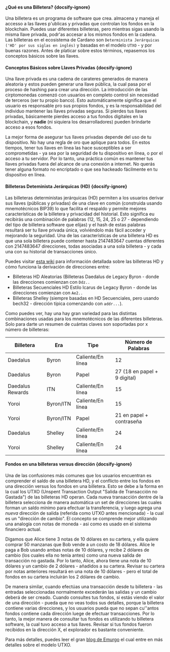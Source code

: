 #### ¿Qué es una Billetera? {docsify-ignore}

Una billetera es un programa de software que crea. almacena y maneja el accesso a las llaves p'ublicas y privadas que controlan los fondos en la blockchain. Puedes usar diferentes billeteras, pero mientras sigas usando la misma llave privada, podr'as accesar a los mismos fondos en la cadena. Las billeteras en el ecosistema de Cardano son `Determinista Jerárquicas ('HD' por sus siglas en inglés)` y basadas en el modelo `UTXO` - y por buenas razones. Antes de platicar sobre estos términos, repasemos los conceptos básicos sobre las llaves.

#### Conceptos Básicos sobre Llaves Privadas {docsify-ignore}

Una llave privada es una cadena de carateres generados de manera aleatoria y estos pueden generar una llave pública, la cual pasa por el proceso de hashing para crear una dirección. La introducción de las cirptomonedas comenzó con usuarios en completo control sin necesidad de terceros (ser tu propio banco). Esto automáticamente significa que el usuario es responsable pro sus propios fondos, y es la responsabilidad del individuo mantener las llaves privadas seguras. Si pierdes tus llaves privadas, básicamente pierdes acceso a tus fondos digitales en la blockchain, y **nadie** (ni siquiera los desarrolladores) pueden brindarte acceso a esos fondos.

La mejor forma de asegurar tus llaves privadas depende del uso de tu dispositivo. No hay una regla de oro que aplique para todos. En estos tiempos, tener tus llaves en línea las hace susceptibles a ser comprometidas - ya sea por la seguridad de tu dispositivo en línea, o por el acceso a tu servidor. Por lo tanto, una práctica común es mantener tus llaves privadas fuera del alcance de una conexión a internet. No querás tener alguna formato no encriptado o que sea hackeado fácilmente en tu dispositvo en línea.

#### Billeteras Deteminista Jerárquicas (HD) {docsify-ignore}

Las billeteras deterministas jerárquicas (HD) permiten a los usuarios derivar sus llaves (públicas y privadas) de una clave en común (construida usando mnemotécnicos BIP39) lo que facilita el respaldo y permite mejores características de la billetera y privacidad del historial. Esto significa eu recibirás una combinación de palabras (12, 15, 24, 25 o 27 - dependiendo del tipo de billetera software que elijas) y el hash de estas palabras resultará ser tu llave privada única, volviéndolo más fácil acceder y mejorando la seguridad. Una de las características de una billetera HD es que una sola billetera puede contener hasta 2147483647 cuentas diferentes con 2147483647 direcciones, todas asociadas a una sola billetera - y cada una con su historial de transacciones único.

Puedes visitar [esta wiki](https://github.com/input-output-hk/cardano-wallet/wiki/About-Address-Derivation) para información detallada sobre las billeteras HD y cómo funciona la derivación de direcciones entre:
- Billeteras HD Aleatorias (Billeteras Daedalus de Legacy Byron - donde las direcciones comienzan con `Ddz..`
- Billeteras Secuenciales HD Estilo Icarus de Legacy Byron - donde las direcciones comienzan con `Ae2..`
- Billeteras Shelley (siempre basadas en HD Secuenciales, pero usando bech32 - dirección típica comenzando con `addr...`).

Como puedes ver, hay una hay gran variedad para las distintas combinaciones usadas para los mnemotécnicos de las diferentes billeteras. Solo para darte un resumen de cuántas claves son soportadas por x número de billeteras:

|Billetera         |Era      |Tipe             |Número de Palabras             |
|------------------|---------|-----------------|-------------------------------|
|Daedalus          |Byron    |Caliente/En línea|12                             |
|Daedalus          |Byron    |Papel            |27 (18 en papel + 9 digital)   |
|Daedalus Rewards  |ITN      |Caliente/En línea|15                             |
|Yoroi             |Byron/ITN|Caliente/En línea|15                             |
|Yoroi             |Byron/ITN|Papel            |21 en papel + contraseña       |
|Daedalus          |Shelley  |Caliente/En línea|24                             |
|Yoroi             |Shelley  |Caliente/En línea|24                             |

#### Fondos en una billeteras versus dirección {docsify-ignore}

Una de las confusiones más comunes que los usuarios encuentran es comprender el saldo de una billetera HD, y el conflicto entre los fondos en una dirección versus los fondos en una billetera. Esto se debe a la forma en la cual los UTXO (Unspent Transaction Output "Salida de Transacción no Gastada") de las billeteras HD operan. Cada nueva transacción dentre de la billetera selecciona de manera automática un set de direcciones las cuales forman un saldo mínimo para efectuar la transferencia, y luego agrega una *nueva* dirección de salida (referida como UTXO antes mencionada) - la cual es un "dirección de cambio".
El concepto se comprende mejor utilizando una analogía con notas de moneda - asi como es usado en el sistema financiero actual.

Digamos que Alice tiene 3 notas de 10 dólares en su cartera, y ella quiere comprar 50 manzanas que Bob vende a un costo de 18 dólares.
Alice le paga a Bob usando ambas notas de 10 dólares, y recibe 2 dólares de cambio (los cuales ella no tenía antes) como una nueva salida de transacción no gastada.
Por lo tanto, Alice, ahora tiene una nota de 10 dólares y un cambio de 2 dólares  - añadidos a su cartera. Revisar su cartera por notas anteriores resultará en una nota de 10 dólares - pero el total de fondos en su cartera incluirán los 2 dólares de cambio.

De manera similar, cuando efectúas una transacción desde tu billetera - las entradas seleccionadas normalmente excederán las salidas y un cambio deberá de ser creado.
Cuando consultes tus fondos, si estás viendo el valor de una dirección - pueda que no veas todos sus detalles, porque la billetera contiene varias direcciones, y los usuarios pueda que no sepan cu''antos fondos contiene cada dirección luege de efectuar transacciones.
Por lo tanto, la mejor manera de consultar tus fondos es utilizando tu billetera software, la cual tuvo acceso a tus llaves. Revisar si tus fondos fueron recibidos en la dirección X, el explorador es bastante conveniente.

Para más detalles, puedes leer el gran [blog de Emurgo](https://emurgo.io/en/blog/blockchain-primer-cardanos-utxo-model-simply-explained) el cual entre en más detalles sobre el modelo UTXO.
